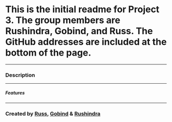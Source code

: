 # This is the initial readme for Project 3. The group members are Rushindra, Gobind, and Russ. The GitHub addresses are included at the bottom of the page.
---
### Description


---
##### Features


---

### Created by  [Russ](https://github.com/russkd), [Gobind](https://github.com/gotandon) & [Rushindra](https://github.com/rushindra) 
